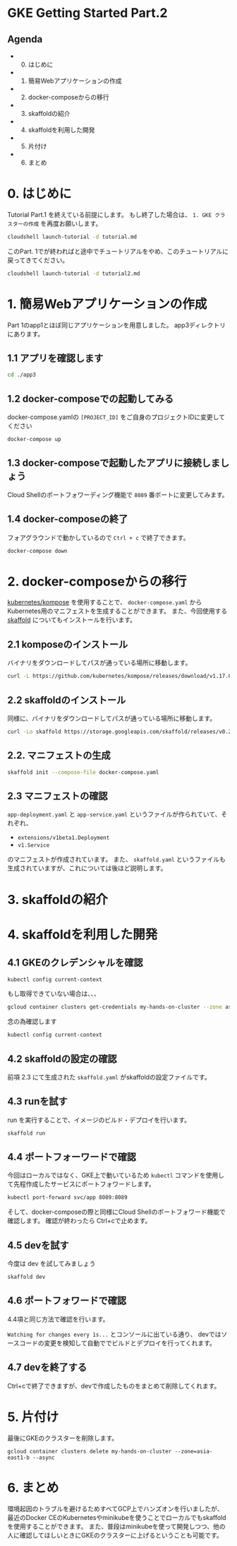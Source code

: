 # GKE Getting Started Part.2

## Agenda

- 0. はじめに
- 1. 簡易Webアプリケーションの作成
- 2. docker-composeからの移行
- 3. skaffoldの紹介
- 4. skaffoldを利用した開発
- 5. 片付け
- 6. まとめ

# 0. はじめに
Tutorial Part.1 を終えている前提にします。
もし終了した場合は、 `1. GKE クラスターの作成` を再度お願いします。


```bash
cloudshell launch-tutorial -d tutorial.md
```

このPart. 1でが終わればと途中でチュートリアルをやめ、このチュートリアルに戻ってきてください。

```bash
cloudshell launch-tutorial -d tutorial2.md
```

# 1. 簡易Webアプリケーションの作成

Part 1のapp1とほぼ同じアプリケーションを用意しました。
app3ディレクトリにあります。

## 1.1 アプリを確認します

```bash
cd ./app3
```

## 1.2 docker-composeでの起動してみる

docker-compose.yamlの `[PROJECT_ID]` をご自身のプロジェクトIDに変更してください

```bash
docker-compose up
```

## 1.3 docker-composeで起動したアプリに接続しましょう

Cloud Shellのポートフォワーディング機能で `8089` 番ポートに変更してみます。

## 1.4 docker-composeの終了

フォアグラウンドで動かしているので `Ctrl + c` で終了できます。

```bash
docker-compose down
```

# 2. docker-composeからの移行

[kubernetes/kompose](https://github.com/kubernetes/kompose) を使用することで、 `docker-compose.yaml` から Kubernetes用のマニフェストを生成することができます。
また、今回使用する [skaffold](https://github.com/GoogleContainerTools/skaffold) についてもインストールを行います。

## 2.1 komposeのインストール

バイナリをダウンロードしてパスが通っている場所に移動します。

```bash
curl -L https://github.com/kubernetes/kompose/releases/download/v1.17.0/kompose-linux-amd64 -o kompose && chmod +x kompose && sudo mv ./kompose /usr/local/bin/kompose
```

## 2.2 skaffoldのインストール

同様に、バイナリをダウンロードしてパスが通っている場所に移動します。

```bash
curl -Lo skaffold https://storage.googleapis.com/skaffold/releases/v0.21.1/skaffold-linux-amd64 && chmod +x skaffold && sudo mv skaffold /usr/local/bin
```

## 2.2. マニフェストの生成

```bash
skaffold init --compose-file docker-compose.yaml
```

## 2.3 マニフェストの確認

`app-deployment.yaml` と `app-service.yaml` というファイルが作られていて、それぞれ、

- `extensions/v1beta1.Deployment`
- `v1.Service`

のマニフェストが作成されています。
また、 `skaffold.yaml` というファイルも生成されていますが、これについては後ほど説明します。

# 3. skaffoldの紹介

# 4. skaffoldを利用した開発

## 4.1 GKEのクレデンシャルを確認

```bash
kubectl config current-context
```

もし取得できていない場合は、、、

```bash
gcloud container clusters get-credentials my-hands-on-cluster --zone asia-east1-b
```

念の為確認します

```bash
kubectl config current-context
```

## 4.2 skaffoldの設定の確認
前項 2.3 にて生成された `skaffold.yaml` がskaffoldの設定ファイルです。

## 4.3 runを試す

run を実行することで、イメージのビルド・デプロイを行います。

```bash
skaffold run
```

## 4.4 ポートフォーワードで確認
今回はローカルではなく、GKE上で動いているため `kubectl` コマンドを使用して先程作成したサービスにポートフォワードします。

```bash
kubectl port-forward svc/app 8089:8089
```

そして、docker-composeの際と同様にCloud Shellのポートフォワード機能で確認します。
確認が終わったら Ctrl+cで止めます。

## 4.5 devを試す

今度は dev を試してみましょう

```bash
skaffold dev
```

## 4.6 ポートフォワードで確認

4.4項と同じ方法で確認を行います。

`Watching for changes every 1s...` とコンソールに出ている通り、
devではソースコードの変更を検知して自動ででビルドとデプロイを行ってくれます。

## 4.7 devを終了する

Ctrl+cで終了できますが、devで作成したものをまとめて削除してくれます。

# 5. 片付け

最後にGKEのクラスターを削除します。

```
gcloud container clusters delete my-hands-on-cluster --zone=asia-east1-b --async
```

# 6. まとめ

環境起因のトラブルを避けるためすべてGCP上でハンズオンを行いましたが、
最近のDocker CEのKubernetesやminikubeを使うことでローカルでもskaffoldを使用することができます。
また、普段はminikubeを使って開発しつつ、他の人に確認してほしいときにGKEのクラスターに上げるということも可能です。
